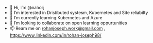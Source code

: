 - 👋 Hi, I’m @nahorj
- 👀 I’m interested in Dristibuted systesm, Kubernetes and Site reliabilty
- 🌱 I’m currently learning Kubernetes and Azure
- 💞️ I’m looking to collaborate on open learning oppurtunities
- 📫 Ream me on rohanjoseph.work@gmail.com , https://www.linkedin.com/in/rohan-joseph98/

<!---
nahorj/nahorj is a ✨ special ✨ repository because its `README.md` (this file) appears on your GitHub profile.
You can click the Preview link to take a look at your changes.
--->

